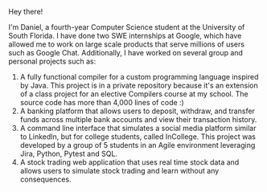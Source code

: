 Hey there! 

I'm Daniel, a fourth-year Computer Science student at the University of South Florida.
I have done two SWE internships at Google, which have allowed me to work on large scale products that serve millions of users such as Google Chat.
Additionally, I have worked on several group and personal projects such as:
  1) A fully functional compiler for a custom programming language inspired by Java. This project is in a private repository because it's an extension of a class project for an elective Compilers course at my school. The source code has more than 4,000 lines of code :)
  2) A banking platform that allows users to deposit, withdraw, and transfer funds across multiple bank accounts and view their transaction history.
  3) A command line interface that simulates a social media platform similar to LinkedIn, but for college students, called InCollege. This project was developed by a group of 5 students in an Agile environment leveraging Jira, Python, Pytest and SQL.
  4) A stock trading web application that uses real time stock data and allows users to simulate stock trading and learn without any consequences. 




<!---
daniel19e/daniel19e is a ✨ special ✨ repository because its `README.md` (this file) appears on your GitHub profile.
You can click the Preview link to take a look at your changes.
--->
